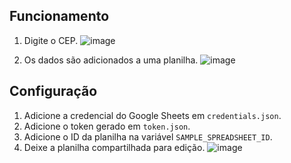 ## Funcionamento

1. Digite o CEP.
![image](https://github.com/PedroHSilva1999/API-dos-Correios-e-utilizando-API-do-Google-Sheets/assets/88673304/a25b964b-8fb4-4fe3-83c6-fbd1d82cc9d2)

2. Os dados são adicionados a uma planilha.
![image](https://github.com/PedroHSilva1999/API-dos-Correios-e-utilizando-API-do-Google-Sheets/assets/88673304/5ce4bb21-ba86-49c9-a45a-bd53e4d858c9)

## Configuração

1. Adicione a credencial do Google Sheets em `credentials.json`.
2. Adicione o token gerado em `token.json`.
3. Adicione o ID da planilha na variável `SAMPLE_SPREADSHEET_ID`.
4. Deixe a planilha compartilhada para edição.
![image](https://github.com/PedroHSilva1999/API-dos-Correios-e-utilizando-API-do-Google-Sheets/assets/88673304/e9b5f06e-ebc8-4928-84b1-265e77d709c9)
